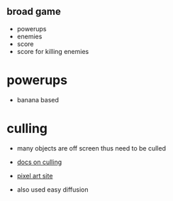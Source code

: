 ## broad game
- powerups 
- enemies
- score
- score for killing enemies

# powerups
- banana based

# culling
- many objects are off screen thus need to be culled
- [docs on culling](https://pixijs.com/8.x/guides/basics/scene-graph#culling)

- [pixel art site](https://perchance.org/ai-pixel-art-generator)
- also used easy diffusion